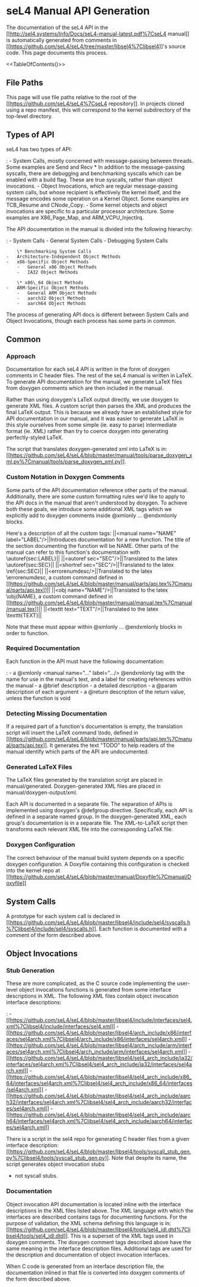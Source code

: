 # seL4 Manual API Generation


The documentation of the seL4 API in the
\[\[<http://sel4.systems/Info/Docs/seL4-manual-latest.pdf%7CseL4>
manual\]\] is automatically generated from comments in
\[\[<https://github.com/seL4/seL4/tree/master/libsel4%7Clibsel4>\]\]'s
source code. This page documents this process.

&lt;&lt;TableOfContents()&gt;&gt;

## File Paths


This page will use file paths relative to the root of the
\[\[<https://github.com/seL4/seL4%7CseL4> repository\]\]. In projects
cloned using a repo manifest, this will correspond to the kernel
subdirectory of the top-level directory.

## Types of API


seL4 has two types of API:

:   -   System Calls, mostly concerned with message-passing
        between threads. Some examples are Send and Recv
        \* In addition to the message-passing syscalls, there are
        debugging and benchmarking syscalls which can be enabled with a
        build flag. These are true syscalls, rather than
        object invocations.
    -   Object Invocations, which are regular message-passing system
        calls, but whose recipient is effectively the kernel itself, and
        the message encodes some operation on a Kernel Object. Some
        examples are TCB\_Resume and CNode\_Copy.
        -   Some kernel objects and object invocations are specific to a
            particular processor architecture. Some examples are
            X86\_Page\_Map, and ARM\_VCPU\_InjectIrq.

The API documentation in the manual is divided into the following hierarchy:

:   -   System Calls
        -   General System Calls
        -   Debugging System Calls

        \* Benchmarking System Calls
    -   Architecture-Independent Object Methods
    -   x86-Specific Object Methods
        -   General x86 Object Methods
        -   IA32 Object Methods

        \* x86\_64 Object Methods
    -   ARM-Specific Object Methods
        -   General ARM Object Methods
        -   aarch32 Object Methods
        -   aarch64 Object Methods

The process of generating API docs is different between System Calls and
Object Invocations, though each process has some parts in common.

## Common


### Approach


Documentation for each seL4 API is written in the form of doxygen
comments in C header files. The rest of the seL4 manual is written in
LaTeX. To generate API documentation for the manual, we generate LaTeX
files from doxygen comments which are then included in the manual.

Rather than using doxygen's LaTeX output directly, we use doxygen to
generate XML files. A custom script then parses the XML and produces the
final LaTeX output. This is because we already have an established style
for API documentation in our manual, and it was easier to generate LaTeX
in this style ourselves from some simple (ie. easy to parse)
intermediate format (ie. XML) rather than try to coerce doxygen into
generating perfectly-styled LaTeX.

The script that translates doxygen-generated xml into LaTeX is in:
\[\[<https://github.com/seL4/seL4/blob/master/manual/tools/parse_doxygen_xml.py%7Cmanual/tools/parse_doxygen_xml.py>\]\].

### Custom Notation in Doxygen Comments


Some parts of the API documentation reference other parts of the manual.
Additionally, there are some custom formatting rules we'd like to apply
to the API docs in the manual that aren't understood by doxygen. To
achieve both these goals, we introduce some additional XML tags which we
explicitly add to doxygen comments inside @xmlonly ... @endxmlonly
blocks.

Here's a description of all the custom tags:
||&lt;manual name="NAME" label="LABEL"/&gt;||Introduces documentation
for a new function. The title of the section documenting the function
will be NAME. Other parts of the manual can refer to this function's
documentation with \\autoref{sec:LABEL}||
||&lt;autoref sec="SEC"/&gt;||Translated to the latex
\\autoref{sec:SEC}|| ||&lt;shortref sec="SEC"/&gt;||Translated to the
latex \\ref{sec:SEC}|| ||&lt;errorenumdesc/&gt;||Translated to the latex
\\errorenumdesc, a custom command defined in
\[\[<https://github.com/seL4/seL4/blob/master/manual/parts/api.tex%7Cmanual/parts/api.tex>\]\]||
||&lt;obj name="NAME"/&gt;||Translated to the latex \\obj{NAME}, a
custom command defined in
\[\[<https://github.com/seL4/seL4/blob/master/manual/manual.tex%7Cmanual/manual.tex>\]\]||
||&lt;texttt text="TEXT"/&gt;||Translated to the latex \\texttt{TEXT}||

Note that these must appear within @xmlonly ... @endxmlonly blocks in
order to function.

### Required Documentation


Each function in the API must have the following documentation:

:   -   a @xmlonly &lt;manual name="..." label=".../&gt; @endxmlonly tag
        with the name for use in the manual's text, and a label for
        creating references within the manual
    -   a @brief description
    -   a detailed description
    -   a @param description of each argument
    -   a @return description of the return value, unless the function
        is void

### Detecting Missing Documentation


If a required part of a function's documentation is empty, the
translation script will insert the LaTeX command \\todo, defined in
\[\[<https://github.com/seL4/seL4/blob/master/manual/parts/api.tex%7Cmanual/parts/api.tex>\]\].
It generates the text "TODO" to help readers of the manual identify
which parts of the API are undocumented.

### Generated LaTeX Files


The LaTeX files generated by the translation script are placed in
manual/generated. Doxygen-generated XML files are placed in
manual/doxygen-output/xml.

Each API is documented in a separate file. The separation of APIs is
implemented using doxygen's @defgroup directive. Specifically, each API
is defined in a separate named group. In the doxygen-generated XML, each
group's documentation is in a separate file. The XML-to-LaTeX script
then transforms each relevant XML file into the corresponding LaTeX
file.

### Doxygen Configuration


The correct behaviour of the manual build system depends on a specific
doxygen configuration. A Doxyfile containing this configuration is
checked into the kernel repo at
\[\[<https://github.com/seL4/seL4/blob/master/manual/Doxyfile%7Cmanual/Doxyfile>\]\]

## System Calls


A prototype for each system call is declared in
\[\[<https://github.com/seL4/seL4/blob/master/libsel4/include/sel4/syscalls.h%7Clibsel4/include/sel4/syscalls.h>\]\].
Each function is documented with a comment of the form described above.

## Object Invocations


### Stub Generation


These are more complicated, as the C source code implementing the user-level object invocations functions is generated from some interface descriptions in XML. The following XML files contain object invocation interface descriptions:

:   -   \[\[<https://github.com/seL4/seL4/blob/master/libsel4/include/interfaces/sel4.xml%7Clibsel4/include/interfaces/sel4.xml>\]\]
    -   \[\[<https://github.com/seL4/seL4/blob/master/libsel4/arch_include/x86/interfaces/sel4arch.xml%7Clibsel4/arch_include/x86/interfaces/sel4arch.xml>\]\]
    -   \[\[<https://github.com/seL4/seL4/blob/master/libsel4/arch_include/arm/interfaces/sel4arch.xml%7Clibsel4/arch_include/arm/interfaces/sel4arch.xml>\]\]
    -   \[\[<https://github.com/seL4/seL4/blob/master/libsel4/sel4_arch_include/ia32/interfaces/sel4arch.xml%7Clibsel4/sel4_arch_include/ia32/interfaces/sel4arch.xml>\]\]
    -   \[\[<https://github.com/seL4/seL4/blob/master/libsel4/sel4_arch_include/x86_64/interfaces/sel4arch.xml%7Clibsel4/sel4_arch_include/x86_64/interfaces/sel4arch.xml>\]\]
    -   \[\[<https://github.com/seL4/seL4/blob/master/libsel4/sel4_arch_include/aarch32/interfaces/sel4arch.xml%7Clibsel4/sel4_arch_include/aarch32/interfaces/sel4arch.xml>\]\]
    -   \[\[<https://github.com/seL4/seL4/blob/master/libsel4/sel4_arch_include/aarch64/interfaces/sel4arch.xml%7Clibsel4/sel4_arch_include/aarch64/interfaces/sel4arch.xml>\]\]

There is a script in the sel4 repo for generating C header files from a
given interface description:
\[\[<https://github.com/seL4/seL4/blob/master/libsel4/tools/syscall_stub_gen.py%7Clibsel4/tools/syscall_stub_gen.py>\]\].
Note that despite its name, the script generates object invocation stubs
- not syscall stubs.

### Documentation


Object invocation API documentation is located inline with the interface
descriptions in the XML files listed above. The XML language with which
the interfaces are described contains tags for documenting functions.
For the purpose of validation, the XML schema defining this language is
in:
\[\[<https://github.com/seL4/seL4/blob/master/libsel4/tools/sel4_idl.dtd%7Clibsel4/tools/sel4_idl.dtd>\]\].
This is a superset of the XML tags used in doxygen comments. The doxygen
comment tags described above have the same meaning in the interface
description files. Additional tags are used for the description and
documentation of object invocation interfaces.

When C code is generated from an interface description file, the
documentation inlined in that file is converted into doxygen comments of
the form described above.
